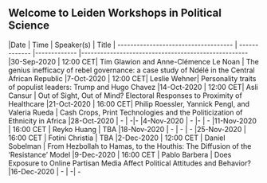  
## Welcome to Leiden Workshops in Political Science 

<div class="foo">
|Date                | Time     | Speaker(s) | Title
| ------------------------------------ | ------------- |------------- |----------------------------------------------------
|30-Sep-2020 |	12:00 CET|	Tim Glawion and Anne-Clémence Le Noan |	The genius inefficacy of rebel governance: a case study of Ndélé in the Central African Republic
|7-Oct-2020	 | 12:00 CET|	Leslie Wehner|	Personality traits of populist leaders: Trump and Hugo Chavez
|14-Oct-2020	| 12:00 CET|	Asli Cansur	| Out of Sight, Out of Mind? Electoral Responses to Proximity of Healthcare
|21-Oct-2020	| 16:00 CET|	Philip Roessler, Yannick Pengl, and Valeria Rueda |	Cash Crops, Print Technologies and the Politicization of Ethnicity in Africa
|28-Oct-2020	|	     -    | -|-
|4-Nov-2020  |			-       |- | -
|11-Nov-2020	| 16:00 CET |	Reyko Huang	| TBA
|18-Nov-2020	|   -       |   - | -
|25-Nov-2020	| 16:00 CET	| Fotini Christia |	TBA
|2-Dec-2020	 | 12:00 CET	| Daniel Sobelman	| From Hezbollah to Hamas, to the Houthis: The Diffusion of the ‘Resistance’ Model
|9-Dec-2020	 | 16:00 CET	| Pablo Barbera	  | Does Exposure to Online Partisan Media Affect Political Attitudes and Behavior?
|16-Dec-2020	| -         |	 -| - 	

</div>


